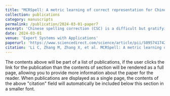 ```yaml
---
title: "MCRSpell: A metric learning of correct representation for Chinese spelling correction"
collection: publications
category: manuscripts
permalink: /publication/2024-03-01-paper7
excerpt: 'Chinese spelling correction (CSC) is a difficult but gratifying work that not only helps individuals read and understand the material in their daily lives but also serves as pre-processing for numerous natural language processing (NLP) applications. With pre-trained language models like BERT, many recent works have had great success. However, these methods have three limitations. Firstly, they rely on the output of the last layer of the correction model for parameter updates, ignoring the guidance of intermediate features. This can prevent the model from being adequately trained and thus lead to overfitting. Secondly, they use a variety of data augmentations, which depend on expert knowledge. Some specific augmentation rules only improve the performance on the target dataset, and for out-of-set data, the performance decreases instead. Thirdly, due to the nature of statistical models, they tend to transform low-frequency expressions into more common high-frequency expressions, although correct expressions should be preserved as much as possible for error correction tasks. In this work, we propose a novel general framework for CSC that takes advantage of metric learning to learn semantic knowledge adaptively from multiple intermediate features. Our approach only feeds the input text and target text of the parallel corpus to the model separately for the spelling error correction task without any data augmentation. Moreover, we designed a replication mechanism to keep those low-frequency correct expressions instead of over-correcting them. Our suggested solution can greatly outperform the SOTA methods in the CSC problem, according to extensive trials on benchmarks. We will release the source code for further use by the community.'
date: 2024-03-01
venue: 'Expert Systems with Applications'
paperurl: 'https://www.sciencedirect.com/science/article/pii/S0957417423020158'
citation: 'Li C, Zhang M, Zhang X, et al. MCRSpell: A metric learning of correct representation for Chinese spelling correction[J]. Expert Systems with Applications, 2024, 237: 121513.'
---
```


The contents above will be part of a list of publications, if the user clicks the link for the publication than the contents of section will be rendered as a full page, allowing you to provide more information about the paper for the reader. When publications are displayed as a single page, the contents of the above "citation" field will automatically be included below this section in a smaller font.